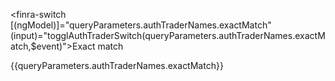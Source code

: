 <finra-switch [(ngModel)]="queryParameters.authTraderNames.exactMatch" (input)="togglAuthTraderSwitch(queryParameters.authTraderNames.exactMatch,$event)">Exact match</finra-switch>
            <div>{{queryParameters.authTraderNames.exactMatch}}</div>
